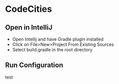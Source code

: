 # CodeCities

## Open in IntelliJ

* Open Intellij and have Gradle plugin installed
* Click on File>New>Project From Existing Sources
* Select build.gradle in the root directory

## Run Configuration
test